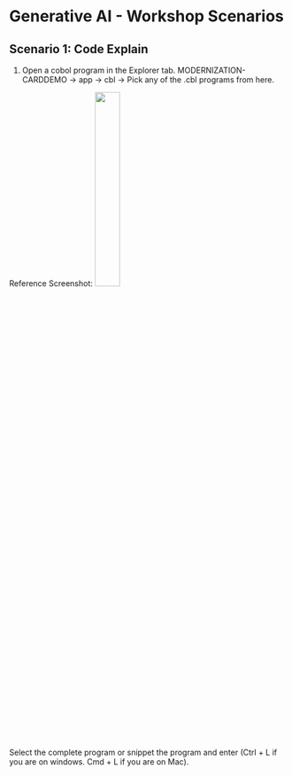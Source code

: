 # Generative AI - Workshop Scenarios


## Scenario 1: Code Explain 

1. Open a cobol program in the Explorer tab.
MODERNIZATION-CARDDEMO -> app -> cbl -> Pick any of the .cbl programs from here. 

Reference Screenshot: 
<img src='images/endevor/end5.png' width='30%'>

Select the complete program or snippet the program and enter (Ctrl + L if you are on windows. Cmd + L if you are on Mac). 